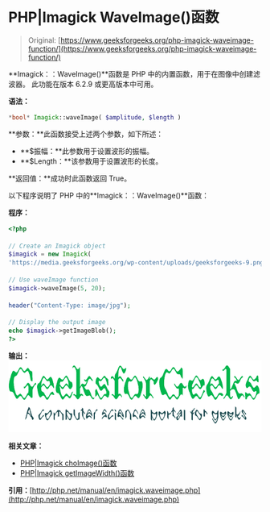 # PHP|Imagick WaveImage()函数

> Original: [https://www.geeksforgeeks.org/php-imagick-waveimage-function/](https://www.geeksforgeeks.org/php-imagick-waveimage-function/)

**Imagick：：WaveImage()**函数是 PHP 中的内置函数，用于在图像中创建滤波器。 此功能在版本 6.2.9 或更高版本中可用。

**语法：**

```php
*bool* Imagick::waveImage( $amplitude, $length )
```

**参数：**此函数接受上述两个参数，如下所述：

*   **$振幅：**此参数用于设置波形的振幅。
*   **$Length：**该参数用于设置波形的长度。

**返回值：**成功时此函数返回 True。

以下程序说明了 PHP 中的**Imagick：：WaveImage()**函数：

**程序：**

```php
<?php

// Create an Imagick object
$imagick = new Imagick(
'https://media.geeksforgeeks.org/wp-content/uploads/geeksforgeeks-9.png');

// Use waveImage function
$imagick->waveImage(5, 20);

header("Content-Type: image/jpg");

// Display the output image
echo $imagick->getImageBlob();
?>
```

**输出：**
![wave image](img/128a749e83312b30e5278356dff67a69.png)

**相关文章：**

*   [PHP|Imagick choImage()函数](https://www.geeksforgeeks.org/php-imagick-chopimage-function/)
*   [PHP|Imagick getImageWidth()函数](https://www.geeksforgeeks.org/php-imagick-getimagewidth-function/)

**引用：**[http://php.net/manual/en/imagick.waveimage.php](http://php.net/manual/en/imagick.waveimage.php)